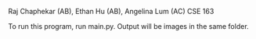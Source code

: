 Raj Chaphekar (AB), Ethan Hu (AB), Angelina Lum (AC)
CSE 163

To run this program, run main.py.
Output will be images in the same folder.
